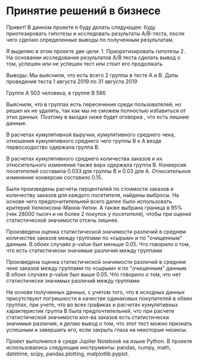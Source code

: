 <div id-"header" align-"center">
<h1>Принятие решений в бизнесе</h1> 

<p1>Привет! В данном проекте я буду делать следующее: буду приотезировать гипотезы и исследовать результаты А/В-теста, после чего сделаю определенные выводы по полученным результатам.</p1>

<p2>Я выделяю в этом проекте две цели: 1. Приоретизировать гипотезы 2. На основании исследования результатов А/В теста сделать вывод о том, успешен или не успешен тест или стоит его продолжать</p2>

<p3>Выводы:</p3>
<p4> Мы выяснили, что есть всего 2 группы в тесте А и В.</p4>
<p5>Даты проведения теста 1 августа 2019 по 31 августа 2019</p5>

<p6>Группе А 503 человека, в группе В 586</p6>

<p7>Выяснили, что в группах есть пересечения среди пользователей, но решил их не удалять, так как мы не сможем полностью избавиться от этих данных. Поэтому в выодах ниже будет оговорка , что есть лишние данные.</p7>

<p8>В расчетах кумулятивной выручки, кумулятивного среднего чека, отношения кумулятивного среднего чего группы В к А везде первосходоство одержала группа В.</p8>

<p9>В расчетах кумулятивного среднего количества заказов и их относительного изменения также верх одержала группа В. Конверсия посетителей составила 0.033 для группы В и 0.03 для А. Относительное изменение конверсии составило 0.15.</p9>

<p10>Были произведены расчеты перцентилей по стоимости заказов и количеству заказов для каждого посетителя, найдены выбросы. На основе чего предпочитительней всего далее было использовать критерий Уилкоксона-Манна-Уитни. А также выбрана граница в 95% (чек 28000 тысяч и не более 2 покупок у посетителя), чтобы при оценке статистической значимости отсечь лишнее.</p10>

<p11>Произведена оценка статистической значимости различий в среднем количестве заказов между группами по «сырым» и по "очищенным" данным. В обоих случаях p-value был меньше 0.05. Что говорило о том, что есть статистически значимые различия между группами</p11>

<p12>Произведена оценка статистической значимости различий в среднем чеке заказов между группами по «сырым» и по "очищенным" данным. В обоих случаях p-value был выше 0.05. Что говорило о том, что нет статистически значимых различий между группами</p12>

<p13>На основе полученных данных, с учетом того, что в исходных данных присутствуют погрешности в качестве одинаковых покупателей в обеих группах, при учете, что во всех графиках и расчетах кумулятивных характеристик группа В была предпочтительней, что при расчете статистической значимости кол-ва заказов есть статистически значимые различия, я делаю вывод о том, что этот тест можно признать успешным и завершить его, если закрыть глаза на некоторые нюансы.
</p13>

<p14> Проект выполнялся в среде Jupiter Notebook на языке Python. В проекте использовались следующие инструменты: pandas, numpy, math, datetime, scipy, pandas.plotting, matplotlib.pyplot.
</p14> 

</div>
